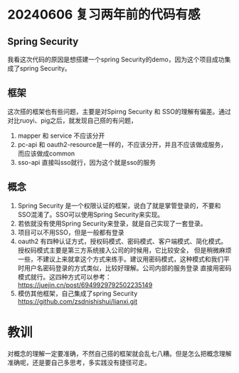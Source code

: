 # 20240606 复习两年前的代码有感
## Spring Security
我看这次代码的原因是想搭建一个spring Security的demo，因为这个项目成功集成了spring Security。
## 框架
这次搭的框架也有些问题，主要是对Spirng Security 和 SSO的理解有偏差。通过对比ruoyi、pig之后，就发现自己搭的有问题，
1. mapper 和 service 不应该分开
2. pc-api 和 oauth2-resource是一样的，不应该分开，并且不应该做成服务，而应该做成common
3. sso-api 直接叫sso就行，因为这个就是sso的服务
## 概念
1. Spring Security 是一个权限认证的框架，说白了就是掌管登录的，不要和SSO混淆了。SSO可以使用Spring Security来实现。
2. 若依就没有使用Spring Security来登录，就是自己实现了一套登录。
3. 项目可以不用SSO，但是一般都有登录
4. oauth2 有四种认证方式，授权码模式、密码模式、客户端模式、简化模式。授权码模式主要是第三方系统接入公司的时候用，它比较安全，
但是稍微麻烦一些，不建议上来就拿这个方式来练手。建议用密码模式，这种模式和我们平时用户名密码登录的方式类似，比较好理解。公司内部的服务登录
直接用密码模式就行。这四种方式可以参考：https://juejin.cn/post/6949929792502235149
5. 模仿其他框架，自己集成了spring Security https://github.com/zsdnishishui/lianxi.git
# 教训
对概念的理解一定要准确，不然自己搭的框架就会乱七八糟。但是怎么把概念理解准确呢，还是要自己多思考，多实践没有捷径可走。